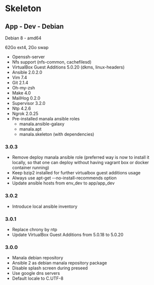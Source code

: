 # Skeleton

## App - Dev - Debian

Debian 8 - amd64

62Go ext4, 2Go swap

* Openssh-server
* Nfs support (nfs-common, cachefilesd)
* VirtualBox Guest Additions 5.0.20 (dkms, linux-headers)
* Ansible 2.0.2.0
* Vim 7.4
* Git 2.1.4
* Oh-my-zsh
* Make 4.0
* MailHog 0.2.0
* Supervisor 3.2.0
* Ntp 4.2.6
* Ngrok 2.0.25
* Pre-installed manala ansible roles
  * manala.ansible-galaxy
  * manala.apt
  * manala.skeleton (with dependencies)

### 3.0.3

* Remove deploy manala ansible role (preferred way is now to install it locally, so that one can deploy without having vagrant box or docker container running)
* Keep bzip2 installed for further virtualbox guest additions usage
* Always use apt-get --no-install-recommends option
* Update ansible hosts from env_dev to app/app_dev

### 3.0.2

* Introduce local ansible inventory

### 3.0.1

* Replace chrony by ntp
* Update VirtualBox Guest Additions from 5.0.18 to 5.0.20

### 3.0.0

* Manala debian repository
* Ansible 2 as debian manala repository package
* Disable splash screen during preseed
* Use google dns servers
* Default locale to C.UTF-8
